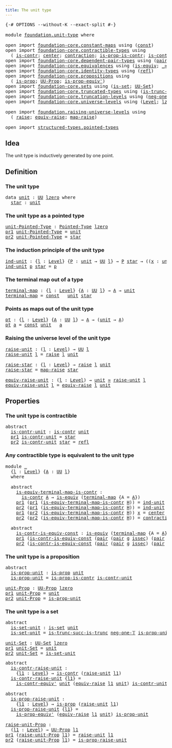 ```yaml
---
title: The unit type
---
```


<pre class="Agda"><a id="39" class="Symbol">{-#</a> <a id="43" class="Keyword">OPTIONS</a> <a id="51" class="Pragma">--without-K</a> <a id="63" class="Pragma">--exact-split</a> <a id="77" class="Symbol">#-}</a>

<a id="82" class="Keyword">module</a> <a id="89" href="foundation.unit-type.html" class="Module">foundation.unit-type</a> <a id="110" class="Keyword">where</a>

<a id="117" class="Keyword">open</a> <a id="122" class="Keyword">import</a> <a id="129" href="foundation-core.constant-maps.html" class="Module">foundation-core.constant-maps</a> <a id="159" class="Keyword">using</a> <a id="165" class="Symbol">(</a><a id="166" href="foundation-core.constant-maps.html#216" class="Function">const</a><a id="171" class="Symbol">)</a>
<a id="173" class="Keyword">open</a> <a id="178" class="Keyword">import</a> <a id="185" href="foundation-core.contractible-types.html" class="Module">foundation-core.contractible-types</a> <a id="220" class="Keyword">using</a>
  <a id="228" class="Symbol">(</a> <a id="230" href="foundation-core.contractible-types.html#1006" class="Function">is-contr</a><a id="238" class="Symbol">;</a> <a id="240" href="foundation-core.contractible-types.html#1098" class="Function">center</a><a id="246" class="Symbol">;</a> <a id="248" href="foundation-core.contractible-types.html#1438" class="Function">contraction</a><a id="259" class="Symbol">;</a> <a id="261" href="foundation-core.contractible-types.html#6620" class="Function">is-prop-is-contr</a><a id="277" class="Symbol">;</a> <a id="279" href="foundation-core.contractible-types.html#3813" class="Function">is-contr-equiv&#39;</a><a id="294" class="Symbol">)</a>
<a id="296" class="Keyword">open</a> <a id="301" class="Keyword">import</a> <a id="308" href="foundation-core.dependent-pair-types.html" class="Module">foundation-core.dependent-pair-types</a> <a id="345" class="Keyword">using</a> <a id="351" class="Symbol">(</a><a id="352" href="foundation-core.dependent-pair-types.html#588" class="InductiveConstructor">pair</a><a id="356" class="Symbol">;</a> <a id="358" href="foundation-core.dependent-pair-types.html#605" class="Field">pr1</a><a id="361" class="Symbol">;</a> <a id="363" href="foundation-core.dependent-pair-types.html#617" class="Field">pr2</a><a id="366" class="Symbol">)</a>
<a id="368" class="Keyword">open</a> <a id="373" class="Keyword">import</a> <a id="380" href="foundation-core.equivalences.html" class="Module">foundation-core.equivalences</a> <a id="409" class="Keyword">using</a> <a id="415" class="Symbol">(</a><a id="416" href="foundation-core.equivalences.html#1556" class="Function">is-equiv</a><a id="424" class="Symbol">;</a> <a id="426" href="foundation-core.equivalences.html#1621" class="Function Operator">_≃_</a><a id="429" class="Symbol">)</a>
<a id="431" class="Keyword">open</a> <a id="436" class="Keyword">import</a> <a id="443" href="foundation-core.identity-types.html" class="Module">foundation-core.identity-types</a> <a id="474" class="Keyword">using</a> <a id="480" class="Symbol">(</a><a id="481" href="foundation-core.identity-types.html#1820" class="InductiveConstructor">refl</a><a id="485" class="Symbol">)</a>
<a id="487" class="Keyword">open</a> <a id="492" class="Keyword">import</a> <a id="499" href="foundation-core.propositions.html" class="Module">foundation-core.propositions</a> <a id="528" class="Keyword">using</a>
  <a id="536" class="Symbol">(</a> <a id="538" href="foundation-core.propositions.html#1309" class="Function">is-prop</a><a id="545" class="Symbol">;</a> <a id="547" href="foundation-core.propositions.html#1393" class="Function">UU-Prop</a><a id="554" class="Symbol">;</a> <a id="556" href="foundation-core.propositions.html#4884" class="Function">is-prop-equiv&#39;</a><a id="570" class="Symbol">)</a>
<a id="572" class="Keyword">open</a> <a id="577" class="Keyword">import</a> <a id="584" href="foundation-core.sets.html" class="Module">foundation-core.sets</a> <a id="605" class="Keyword">using</a> <a id="611" class="Symbol">(</a><a id="612" href="foundation-core.sets.html#1113" class="Function">is-set</a><a id="618" class="Symbol">;</a> <a id="620" href="foundation-core.sets.html#1190" class="Function">UU-Set</a><a id="626" class="Symbol">)</a>
<a id="628" class="Keyword">open</a> <a id="633" class="Keyword">import</a> <a id="640" href="foundation-core.truncated-types.html" class="Module">foundation-core.truncated-types</a> <a id="672" class="Keyword">using</a> <a id="678" class="Symbol">(</a><a id="679" href="foundation-core.truncated-types.html#2493" class="Function">is-trunc-succ-is-trunc</a><a id="701" class="Symbol">)</a>
<a id="703" class="Keyword">open</a> <a id="708" class="Keyword">import</a> <a id="715" href="foundation-core.truncation-levels.html" class="Module">foundation-core.truncation-levels</a> <a id="749" class="Keyword">using</a> <a id="755" class="Symbol">(</a><a id="756" href="foundation-core.truncation-levels.html#448" class="Function">neg-one-𝕋</a><a id="765" class="Symbol">)</a>
<a id="767" class="Keyword">open</a> <a id="772" class="Keyword">import</a> <a id="779" href="foundation-core.universe-levels.html" class="Module">foundation-core.universe-levels</a> <a id="811" class="Keyword">using</a> <a id="817" class="Symbol">(</a><a id="818" href="Agda.Primitive.html#597" class="Postulate">Level</a><a id="823" class="Symbol">;</a> <a id="825" href="Agda.Primitive.html#764" class="Primitive">lzero</a><a id="830" class="Symbol">;</a> <a id="832" href="foundation-core.universe-levels.html#235" class="Primitive">UU</a><a id="834" class="Symbol">)</a>

<a id="837" class="Keyword">open</a> <a id="842" class="Keyword">import</a> <a id="849" href="foundation.raising-universe-levels.html" class="Module">foundation.raising-universe-levels</a> <a id="884" class="Keyword">using</a>
  <a id="892" class="Symbol">(</a> <a id="894" href="foundation.raising-universe-levels.html#973" class="Datatype">raise</a><a id="899" class="Symbol">;</a> <a id="901" href="foundation.raising-universe-levels.html#1550" class="Function">equiv-raise</a><a id="912" class="Symbol">;</a> <a id="914" href="foundation.raising-universe-levels.html#1038" class="InductiveConstructor">map-raise</a><a id="923" class="Symbol">)</a>

<a id="926" class="Keyword">open</a> <a id="931" class="Keyword">import</a> <a id="938" href="structured-types.pointed-types.html" class="Module">structured-types.pointed-types</a>
</pre>
## Idea

The unit type is inductively generated by one point.

## Definition

### The unit type

<pre class="Agda"><a id="1079" class="Keyword">data</a> <a id="unit"></a><a id="1084" href="foundation.unit-type.html#1084" class="Datatype">unit</a> <a id="1089" class="Symbol">:</a> <a id="1091" href="foundation-core.universe-levels.html#235" class="Primitive">UU</a> <a id="1094" href="Agda.Primitive.html#764" class="Primitive">lzero</a> <a id="1100" class="Keyword">where</a>
  <a id="unit.star"></a><a id="1108" href="foundation.unit-type.html#1108" class="InductiveConstructor">star</a> <a id="1113" class="Symbol">:</a> <a id="1115" href="foundation.unit-type.html#1084" class="Datatype">unit</a>
</pre>
### The unit type as a pointed type

<pre class="Agda"><a id="unit-Pointed-Type"></a><a id="1170" href="foundation.unit-type.html#1170" class="Function">unit-Pointed-Type</a> <a id="1188" class="Symbol">:</a> <a id="1190" href="structured-types.pointed-types.html#383" class="Function">Pointed-Type</a> <a id="1203" href="Agda.Primitive.html#764" class="Primitive">lzero</a>
<a id="1209" href="foundation-core.dependent-pair-types.html#605" class="Field">pr1</a> <a id="1213" href="foundation.unit-type.html#1170" class="Function">unit-Pointed-Type</a> <a id="1231" class="Symbol">=</a> <a id="1233" href="foundation.unit-type.html#1084" class="Datatype">unit</a>
<a id="1238" href="foundation-core.dependent-pair-types.html#617" class="Field">pr2</a> <a id="1242" href="foundation.unit-type.html#1170" class="Function">unit-Pointed-Type</a> <a id="1260" class="Symbol">=</a> <a id="1262" href="foundation.unit-type.html#1108" class="InductiveConstructor">star</a>
</pre>
### The induction principle of the unit type

<pre class="Agda"><a id="ind-unit"></a><a id="1322" href="foundation.unit-type.html#1322" class="Function">ind-unit</a> <a id="1331" class="Symbol">:</a> <a id="1333" class="Symbol">{</a><a id="1334" href="foundation.unit-type.html#1334" class="Bound">l</a> <a id="1336" class="Symbol">:</a> <a id="1338" href="Agda.Primitive.html#597" class="Postulate">Level</a><a id="1343" class="Symbol">}</a> <a id="1345" class="Symbol">{</a><a id="1346" href="foundation.unit-type.html#1346" class="Bound">P</a> <a id="1348" class="Symbol">:</a> <a id="1350" href="foundation.unit-type.html#1084" class="Datatype">unit</a> <a id="1355" class="Symbol">→</a> <a id="1357" href="foundation-core.universe-levels.html#235" class="Primitive">UU</a> <a id="1360" href="foundation.unit-type.html#1334" class="Bound">l</a><a id="1361" class="Symbol">}</a> <a id="1363" class="Symbol">→</a> <a id="1365" href="foundation.unit-type.html#1346" class="Bound">P</a> <a id="1367" href="foundation.unit-type.html#1108" class="InductiveConstructor">star</a> <a id="1372" class="Symbol">→</a> <a id="1374" class="Symbol">((</a><a id="1376" href="foundation.unit-type.html#1376" class="Bound">x</a> <a id="1378" class="Symbol">:</a> <a id="1380" href="foundation.unit-type.html#1084" class="Datatype">unit</a><a id="1384" class="Symbol">)</a> <a id="1386" class="Symbol">→</a> <a id="1388" href="foundation.unit-type.html#1346" class="Bound">P</a> <a id="1390" href="foundation.unit-type.html#1376" class="Bound">x</a><a id="1391" class="Symbol">)</a>
<a id="1393" href="foundation.unit-type.html#1322" class="Function">ind-unit</a> <a id="1402" href="foundation.unit-type.html#1402" class="Bound">p</a> <a id="1404" href="foundation.unit-type.html#1108" class="InductiveConstructor">star</a> <a id="1409" class="Symbol">=</a> <a id="1411" href="foundation.unit-type.html#1402" class="Bound">p</a>
</pre>
### The terminal map out of a type

<pre class="Agda"><a id="terminal-map"></a><a id="1462" href="foundation.unit-type.html#1462" class="Function">terminal-map</a> <a id="1475" class="Symbol">:</a> <a id="1477" class="Symbol">{</a><a id="1478" href="foundation.unit-type.html#1478" class="Bound">l</a> <a id="1480" class="Symbol">:</a> <a id="1482" href="Agda.Primitive.html#597" class="Postulate">Level</a><a id="1487" class="Symbol">}</a> <a id="1489" class="Symbol">{</a><a id="1490" href="foundation.unit-type.html#1490" class="Bound">A</a> <a id="1492" class="Symbol">:</a> <a id="1494" href="foundation-core.universe-levels.html#235" class="Primitive">UU</a> <a id="1497" href="foundation.unit-type.html#1478" class="Bound">l</a><a id="1498" class="Symbol">}</a> <a id="1500" class="Symbol">→</a> <a id="1502" href="foundation.unit-type.html#1490" class="Bound">A</a> <a id="1504" class="Symbol">→</a> <a id="1506" href="foundation.unit-type.html#1084" class="Datatype">unit</a>
<a id="1511" href="foundation.unit-type.html#1462" class="Function">terminal-map</a> <a id="1524" class="Symbol">=</a> <a id="1526" href="foundation-core.constant-maps.html#216" class="Function">const</a> <a id="1532" class="Symbol">_</a> <a id="1534" href="foundation.unit-type.html#1084" class="Datatype">unit</a> <a id="1539" href="foundation.unit-type.html#1108" class="InductiveConstructor">star</a>
</pre>
### Points as maps out of the unit type

<pre class="Agda"><a id="pt"></a><a id="1598" href="foundation.unit-type.html#1598" class="Function">pt</a> <a id="1601" class="Symbol">:</a> <a id="1603" class="Symbol">{</a><a id="1604" href="foundation.unit-type.html#1604" class="Bound">l</a> <a id="1606" class="Symbol">:</a> <a id="1608" href="Agda.Primitive.html#597" class="Postulate">Level</a><a id="1613" class="Symbol">}</a> <a id="1615" class="Symbol">{</a><a id="1616" href="foundation.unit-type.html#1616" class="Bound">A</a> <a id="1618" class="Symbol">:</a> <a id="1620" href="foundation-core.universe-levels.html#235" class="Primitive">UU</a> <a id="1623" href="foundation.unit-type.html#1604" class="Bound">l</a><a id="1624" class="Symbol">}</a> <a id="1626" class="Symbol">→</a> <a id="1628" href="foundation.unit-type.html#1616" class="Bound">A</a> <a id="1630" class="Symbol">→</a> <a id="1632" class="Symbol">(</a><a id="1633" href="foundation.unit-type.html#1084" class="Datatype">unit</a> <a id="1638" class="Symbol">→</a> <a id="1640" href="foundation.unit-type.html#1616" class="Bound">A</a><a id="1641" class="Symbol">)</a>
<a id="1643" href="foundation.unit-type.html#1598" class="Function">pt</a> <a id="1646" href="foundation.unit-type.html#1646" class="Bound">a</a> <a id="1648" class="Symbol">=</a> <a id="1650" href="foundation-core.constant-maps.html#216" class="Function">const</a> <a id="1656" href="foundation.unit-type.html#1084" class="Datatype">unit</a> <a id="1661" class="Symbol">_</a> <a id="1663" href="foundation.unit-type.html#1646" class="Bound">a</a>
</pre>
### Raising the universe level of the unit type

<pre class="Agda"><a id="raise-unit"></a><a id="1727" href="foundation.unit-type.html#1727" class="Function">raise-unit</a> <a id="1738" class="Symbol">:</a> <a id="1740" class="Symbol">(</a><a id="1741" href="foundation.unit-type.html#1741" class="Bound">l</a> <a id="1743" class="Symbol">:</a> <a id="1745" href="Agda.Primitive.html#597" class="Postulate">Level</a><a id="1750" class="Symbol">)</a> <a id="1752" class="Symbol">→</a> <a id="1754" href="foundation-core.universe-levels.html#235" class="Primitive">UU</a> <a id="1757" href="foundation.unit-type.html#1741" class="Bound">l</a>
<a id="1759" href="foundation.unit-type.html#1727" class="Function">raise-unit</a> <a id="1770" href="foundation.unit-type.html#1770" class="Bound">l</a> <a id="1772" class="Symbol">=</a> <a id="1774" href="foundation.raising-universe-levels.html#973" class="Datatype">raise</a> <a id="1780" href="foundation.unit-type.html#1770" class="Bound">l</a> <a id="1782" href="foundation.unit-type.html#1084" class="Datatype">unit</a>

<a id="raise-star"></a><a id="1788" href="foundation.unit-type.html#1788" class="Function">raise-star</a> <a id="1799" class="Symbol">:</a> <a id="1801" class="Symbol">{</a><a id="1802" href="foundation.unit-type.html#1802" class="Bound">l</a> <a id="1804" class="Symbol">:</a> <a id="1806" href="Agda.Primitive.html#597" class="Postulate">Level</a><a id="1811" class="Symbol">}</a> <a id="1813" class="Symbol">→</a> <a id="1815" href="foundation.raising-universe-levels.html#973" class="Datatype">raise</a> <a id="1821" href="foundation.unit-type.html#1802" class="Bound">l</a> <a id="1823" href="foundation.unit-type.html#1084" class="Datatype">unit</a>
<a id="1828" href="foundation.unit-type.html#1788" class="Function">raise-star</a> <a id="1839" class="Symbol">=</a> <a id="1841" href="foundation.raising-universe-levels.html#1038" class="InductiveConstructor">map-raise</a> <a id="1851" href="foundation.unit-type.html#1108" class="InductiveConstructor">star</a>

<a id="equiv-raise-unit"></a><a id="1857" href="foundation.unit-type.html#1857" class="Function">equiv-raise-unit</a> <a id="1874" class="Symbol">:</a> <a id="1876" class="Symbol">(</a><a id="1877" href="foundation.unit-type.html#1877" class="Bound">l</a> <a id="1879" class="Symbol">:</a> <a id="1881" href="Agda.Primitive.html#597" class="Postulate">Level</a><a id="1886" class="Symbol">)</a> <a id="1888" class="Symbol">→</a> <a id="1890" href="foundation.unit-type.html#1084" class="Datatype">unit</a> <a id="1895" href="foundation-core.equivalences.html#1621" class="Function Operator">≃</a> <a id="1897" href="foundation.unit-type.html#1727" class="Function">raise-unit</a> <a id="1908" href="foundation.unit-type.html#1877" class="Bound">l</a>
<a id="1910" href="foundation.unit-type.html#1857" class="Function">equiv-raise-unit</a> <a id="1927" href="foundation.unit-type.html#1927" class="Bound">l</a> <a id="1929" class="Symbol">=</a> <a id="1931" href="foundation.raising-universe-levels.html#1550" class="Function">equiv-raise</a> <a id="1943" href="foundation.unit-type.html#1927" class="Bound">l</a> <a id="1945" href="foundation.unit-type.html#1084" class="Datatype">unit</a>
</pre>
## Properties

### The unit type is contractible

<pre class="Agda"><a id="2013" class="Keyword">abstract</a>
  <a id="is-contr-unit"></a><a id="2024" href="foundation.unit-type.html#2024" class="Function">is-contr-unit</a> <a id="2038" class="Symbol">:</a> <a id="2040" href="foundation-core.contractible-types.html#1006" class="Function">is-contr</a> <a id="2049" href="foundation.unit-type.html#1084" class="Datatype">unit</a>
  <a id="2056" href="foundation-core.dependent-pair-types.html#605" class="Field">pr1</a> <a id="2060" href="foundation.unit-type.html#2024" class="Function">is-contr-unit</a> <a id="2074" class="Symbol">=</a> <a id="2076" href="foundation.unit-type.html#1108" class="InductiveConstructor">star</a>
  <a id="2083" href="foundation-core.dependent-pair-types.html#617" class="Field">pr2</a> <a id="2087" href="foundation.unit-type.html#2024" class="Function">is-contr-unit</a> <a id="2101" href="foundation.unit-type.html#1108" class="InductiveConstructor">star</a> <a id="2106" class="Symbol">=</a> <a id="2108" href="foundation-core.identity-types.html#1820" class="InductiveConstructor">refl</a>
</pre>
### Any contractible type is equivalent to the unit type

<pre class="Agda"><a id="2184" class="Keyword">module</a> <a id="2191" href="foundation.unit-type.html#2191" class="Module">_</a>
  <a id="2195" class="Symbol">{</a><a id="2196" href="foundation.unit-type.html#2196" class="Bound">l</a> <a id="2198" class="Symbol">:</a> <a id="2200" href="Agda.Primitive.html#597" class="Postulate">Level</a><a id="2205" class="Symbol">}</a> <a id="2207" class="Symbol">{</a><a id="2208" href="foundation.unit-type.html#2208" class="Bound">A</a> <a id="2210" class="Symbol">:</a> <a id="2212" href="foundation-core.universe-levels.html#235" class="Primitive">UU</a> <a id="2215" href="foundation.unit-type.html#2196" class="Bound">l</a><a id="2216" class="Symbol">}</a>
  <a id="2220" class="Keyword">where</a>

  <a id="2229" class="Keyword">abstract</a>
    <a id="2242" href="foundation.unit-type.html#2242" class="Function">is-equiv-terminal-map-is-contr</a> <a id="2273" class="Symbol">:</a>
      <a id="2281" href="foundation-core.contractible-types.html#1006" class="Function">is-contr</a> <a id="2290" href="foundation.unit-type.html#2208" class="Bound">A</a> <a id="2292" class="Symbol">→</a> <a id="2294" href="foundation-core.equivalences.html#1556" class="Function">is-equiv</a> <a id="2303" class="Symbol">(</a><a id="2304" href="foundation.unit-type.html#1462" class="Function">terminal-map</a> <a id="2317" class="Symbol">{</a><a id="2318" class="Argument">A</a> <a id="2320" class="Symbol">=</a> <a id="2322" href="foundation.unit-type.html#2208" class="Bound">A</a><a id="2323" class="Symbol">})</a>
    <a id="2330" href="foundation-core.dependent-pair-types.html#605" class="Field">pr1</a> <a id="2334" class="Symbol">(</a><a id="2335" href="foundation-core.dependent-pair-types.html#605" class="Field">pr1</a> <a id="2339" class="Symbol">(</a><a id="2340" href="foundation.unit-type.html#2242" class="Function">is-equiv-terminal-map-is-contr</a> <a id="2371" href="foundation.unit-type.html#2371" class="Bound">H</a><a id="2372" class="Symbol">))</a> <a id="2375" class="Symbol">=</a> <a id="2377" href="foundation.unit-type.html#1322" class="Function">ind-unit</a> <a id="2386" class="Symbol">(</a><a id="2387" href="foundation-core.contractible-types.html#1098" class="Function">center</a> <a id="2394" href="foundation.unit-type.html#2371" class="Bound">H</a><a id="2395" class="Symbol">)</a>
    <a id="2401" href="foundation-core.dependent-pair-types.html#617" class="Field">pr2</a> <a id="2405" class="Symbol">(</a><a id="2406" href="foundation-core.dependent-pair-types.html#605" class="Field">pr1</a> <a id="2410" class="Symbol">(</a><a id="2411" href="foundation.unit-type.html#2242" class="Function">is-equiv-terminal-map-is-contr</a> <a id="2442" href="foundation.unit-type.html#2442" class="Bound">H</a><a id="2443" class="Symbol">))</a> <a id="2446" class="Symbol">=</a> <a id="2448" href="foundation.unit-type.html#1322" class="Function">ind-unit</a> <a id="2457" href="foundation-core.identity-types.html#1820" class="InductiveConstructor">refl</a>
    <a id="2466" href="foundation-core.dependent-pair-types.html#605" class="Field">pr1</a> <a id="2470" class="Symbol">(</a><a id="2471" href="foundation-core.dependent-pair-types.html#617" class="Field">pr2</a> <a id="2475" class="Symbol">(</a><a id="2476" href="foundation.unit-type.html#2242" class="Function">is-equiv-terminal-map-is-contr</a> <a id="2507" href="foundation.unit-type.html#2507" class="Bound">H</a><a id="2508" class="Symbol">))</a> <a id="2511" href="foundation.unit-type.html#2511" class="Bound">x</a> <a id="2513" class="Symbol">=</a> <a id="2515" href="foundation-core.contractible-types.html#1098" class="Function">center</a> <a id="2522" href="foundation.unit-type.html#2507" class="Bound">H</a>
    <a id="2528" href="foundation-core.dependent-pair-types.html#617" class="Field">pr2</a> <a id="2532" class="Symbol">(</a><a id="2533" href="foundation-core.dependent-pair-types.html#617" class="Field">pr2</a> <a id="2537" class="Symbol">(</a><a id="2538" href="foundation.unit-type.html#2242" class="Function">is-equiv-terminal-map-is-contr</a> <a id="2569" href="foundation.unit-type.html#2569" class="Bound">H</a><a id="2570" class="Symbol">))</a> <a id="2573" class="Symbol">=</a> <a id="2575" href="foundation-core.contractible-types.html#1438" class="Function">contraction</a> <a id="2587" href="foundation.unit-type.html#2569" class="Bound">H</a>

  <a id="2592" class="Keyword">abstract</a>
    <a id="2605" href="foundation.unit-type.html#2605" class="Function">is-contr-is-equiv-const</a> <a id="2629" class="Symbol">:</a> <a id="2631" href="foundation-core.equivalences.html#1556" class="Function">is-equiv</a> <a id="2640" class="Symbol">(</a><a id="2641" href="foundation.unit-type.html#1462" class="Function">terminal-map</a> <a id="2654" class="Symbol">{</a><a id="2655" class="Argument">A</a> <a id="2657" class="Symbol">=</a> <a id="2659" href="foundation.unit-type.html#2208" class="Bound">A</a><a id="2660" class="Symbol">})</a> <a id="2663" class="Symbol">→</a> <a id="2665" href="foundation-core.contractible-types.html#1006" class="Function">is-contr</a> <a id="2674" href="foundation.unit-type.html#2208" class="Bound">A</a>
    <a id="2680" href="foundation-core.dependent-pair-types.html#605" class="Field">pr1</a> <a id="2684" class="Symbol">(</a><a id="2685" href="foundation.unit-type.html#2605" class="Function">is-contr-is-equiv-const</a> <a id="2709" class="Symbol">(</a><a id="2710" href="foundation-core.dependent-pair-types.html#588" class="InductiveConstructor">pair</a> <a id="2715" class="Symbol">(</a><a id="2716" href="foundation-core.dependent-pair-types.html#588" class="InductiveConstructor">pair</a> <a id="2721" href="foundation.unit-type.html#2721" class="Bound">g</a> <a id="2723" href="foundation.unit-type.html#2723" class="Bound">issec</a><a id="2728" class="Symbol">)</a> <a id="2730" class="Symbol">(</a><a id="2731" href="foundation-core.dependent-pair-types.html#588" class="InductiveConstructor">pair</a> <a id="2736" href="foundation.unit-type.html#2736" class="Bound">h</a> <a id="2738" href="foundation.unit-type.html#2738" class="Bound">isretr</a><a id="2744" class="Symbol">)))</a> <a id="2748" class="Symbol">=</a> <a id="2750" href="foundation.unit-type.html#2736" class="Bound">h</a> <a id="2752" href="foundation.unit-type.html#1108" class="InductiveConstructor">star</a>
    <a id="2761" href="foundation-core.dependent-pair-types.html#617" class="Field">pr2</a> <a id="2765" class="Symbol">(</a><a id="2766" href="foundation.unit-type.html#2605" class="Function">is-contr-is-equiv-const</a> <a id="2790" class="Symbol">(</a><a id="2791" href="foundation-core.dependent-pair-types.html#588" class="InductiveConstructor">pair</a> <a id="2796" class="Symbol">(</a><a id="2797" href="foundation-core.dependent-pair-types.html#588" class="InductiveConstructor">pair</a> <a id="2802" href="foundation.unit-type.html#2802" class="Bound">g</a> <a id="2804" href="foundation.unit-type.html#2804" class="Bound">issec</a><a id="2809" class="Symbol">)</a> <a id="2811" class="Symbol">(</a><a id="2812" href="foundation-core.dependent-pair-types.html#588" class="InductiveConstructor">pair</a> <a id="2817" href="foundation.unit-type.html#2817" class="Bound">h</a> <a id="2819" href="foundation.unit-type.html#2819" class="Bound">isretr</a><a id="2825" class="Symbol">)))</a> <a id="2829" class="Symbol">=</a> <a id="2831" href="foundation.unit-type.html#2819" class="Bound">isretr</a>
</pre>
### The unit type is a proposition

<pre class="Agda"><a id="2887" class="Keyword">abstract</a>
  <a id="is-prop-unit"></a><a id="2898" href="foundation.unit-type.html#2898" class="Function">is-prop-unit</a> <a id="2911" class="Symbol">:</a> <a id="2913" href="foundation-core.propositions.html#1309" class="Function">is-prop</a> <a id="2921" href="foundation.unit-type.html#1084" class="Datatype">unit</a>
  <a id="2928" href="foundation.unit-type.html#2898" class="Function">is-prop-unit</a> <a id="2941" class="Symbol">=</a> <a id="2943" href="foundation-core.contractible-types.html#6620" class="Function">is-prop-is-contr</a> <a id="2960" href="foundation.unit-type.html#2024" class="Function">is-contr-unit</a>

<a id="unit-Prop"></a><a id="2975" href="foundation.unit-type.html#2975" class="Function">unit-Prop</a> <a id="2985" class="Symbol">:</a> <a id="2987" href="foundation-core.propositions.html#1393" class="Function">UU-Prop</a> <a id="2995" href="Agda.Primitive.html#764" class="Primitive">lzero</a>
<a id="3001" href="foundation-core.dependent-pair-types.html#605" class="Field">pr1</a> <a id="3005" href="foundation.unit-type.html#2975" class="Function">unit-Prop</a> <a id="3015" class="Symbol">=</a> <a id="3017" href="foundation.unit-type.html#1084" class="Datatype">unit</a>
<a id="3022" href="foundation-core.dependent-pair-types.html#617" class="Field">pr2</a> <a id="3026" href="foundation.unit-type.html#2975" class="Function">unit-Prop</a> <a id="3036" class="Symbol">=</a> <a id="3038" href="foundation.unit-type.html#2898" class="Function">is-prop-unit</a>
</pre>
### The unit type is a set

<pre class="Agda"><a id="3092" class="Keyword">abstract</a>
  <a id="is-set-unit"></a><a id="3103" href="foundation.unit-type.html#3103" class="Function">is-set-unit</a> <a id="3115" class="Symbol">:</a> <a id="3117" href="foundation-core.sets.html#1113" class="Function">is-set</a> <a id="3124" href="foundation.unit-type.html#1084" class="Datatype">unit</a>
  <a id="3131" href="foundation.unit-type.html#3103" class="Function">is-set-unit</a> <a id="3143" class="Symbol">=</a> <a id="3145" href="foundation-core.truncated-types.html#2493" class="Function">is-trunc-succ-is-trunc</a> <a id="3168" href="foundation-core.truncation-levels.html#448" class="Function">neg-one-𝕋</a> <a id="3178" href="foundation.unit-type.html#2898" class="Function">is-prop-unit</a>

<a id="unit-Set"></a><a id="3192" href="foundation.unit-type.html#3192" class="Function">unit-Set</a> <a id="3201" class="Symbol">:</a> <a id="3203" href="foundation-core.sets.html#1190" class="Function">UU-Set</a> <a id="3210" href="Agda.Primitive.html#764" class="Primitive">lzero</a>
<a id="3216" href="foundation-core.dependent-pair-types.html#605" class="Field">pr1</a> <a id="3220" href="foundation.unit-type.html#3192" class="Function">unit-Set</a> <a id="3229" class="Symbol">=</a> <a id="3231" href="foundation.unit-type.html#1084" class="Datatype">unit</a>
<a id="3236" href="foundation-core.dependent-pair-types.html#617" class="Field">pr2</a> <a id="3240" href="foundation.unit-type.html#3192" class="Function">unit-Set</a> <a id="3249" class="Symbol">=</a> <a id="3251" href="foundation.unit-type.html#3103" class="Function">is-set-unit</a>
</pre>
<pre class="Agda"><a id="3276" class="Keyword">abstract</a>
  <a id="is-contr-raise-unit"></a><a id="3287" href="foundation.unit-type.html#3287" class="Function">is-contr-raise-unit</a> <a id="3307" class="Symbol">:</a>
    <a id="3313" class="Symbol">{</a><a id="3314" href="foundation.unit-type.html#3314" class="Bound">l1</a> <a id="3317" class="Symbol">:</a> <a id="3319" href="Agda.Primitive.html#597" class="Postulate">Level</a><a id="3324" class="Symbol">}</a> <a id="3326" class="Symbol">→</a> <a id="3328" href="foundation-core.contractible-types.html#1006" class="Function">is-contr</a> <a id="3337" class="Symbol">(</a><a id="3338" href="foundation.unit-type.html#1727" class="Function">raise-unit</a> <a id="3349" href="foundation.unit-type.html#3314" class="Bound">l1</a><a id="3351" class="Symbol">)</a>
  <a id="3355" href="foundation.unit-type.html#3287" class="Function">is-contr-raise-unit</a> <a id="3375" class="Symbol">{</a><a id="3376" href="foundation.unit-type.html#3376" class="Bound">l1</a><a id="3378" class="Symbol">}</a> <a id="3380" class="Symbol">=</a>
    <a id="3386" href="foundation-core.contractible-types.html#3813" class="Function">is-contr-equiv&#39;</a> <a id="3402" href="foundation.unit-type.html#1084" class="Datatype">unit</a> <a id="3407" class="Symbol">(</a><a id="3408" href="foundation.raising-universe-levels.html#1550" class="Function">equiv-raise</a> <a id="3420" href="foundation.unit-type.html#3376" class="Bound">l1</a> <a id="3423" href="foundation.unit-type.html#1084" class="Datatype">unit</a><a id="3427" class="Symbol">)</a> <a id="3429" href="foundation.unit-type.html#2024" class="Function">is-contr-unit</a>

<a id="3444" class="Keyword">abstract</a>
  <a id="is-prop-raise-unit"></a><a id="3455" href="foundation.unit-type.html#3455" class="Function">is-prop-raise-unit</a> <a id="3474" class="Symbol">:</a>
    <a id="3480" class="Symbol">{</a><a id="3481" href="foundation.unit-type.html#3481" class="Bound">l1</a> <a id="3484" class="Symbol">:</a> <a id="3486" href="Agda.Primitive.html#597" class="Postulate">Level</a><a id="3491" class="Symbol">}</a> <a id="3493" class="Symbol">→</a> <a id="3495" href="foundation-core.propositions.html#1309" class="Function">is-prop</a> <a id="3503" class="Symbol">(</a><a id="3504" href="foundation.unit-type.html#1727" class="Function">raise-unit</a> <a id="3515" href="foundation.unit-type.html#3481" class="Bound">l1</a><a id="3517" class="Symbol">)</a>
  <a id="3521" href="foundation.unit-type.html#3455" class="Function">is-prop-raise-unit</a> <a id="3540" class="Symbol">{</a><a id="3541" href="foundation.unit-type.html#3541" class="Bound">l1</a><a id="3543" class="Symbol">}</a> <a id="3545" class="Symbol">=</a>
    <a id="3551" href="foundation-core.propositions.html#4884" class="Function">is-prop-equiv&#39;</a> <a id="3566" class="Symbol">(</a><a id="3567" href="foundation.raising-universe-levels.html#1550" class="Function">equiv-raise</a> <a id="3579" href="foundation.unit-type.html#3541" class="Bound">l1</a> <a id="3582" href="foundation.unit-type.html#1084" class="Datatype">unit</a><a id="3586" class="Symbol">)</a> <a id="3588" href="foundation.unit-type.html#2898" class="Function">is-prop-unit</a>

<a id="raise-unit-Prop"></a><a id="3602" href="foundation.unit-type.html#3602" class="Function">raise-unit-Prop</a> <a id="3618" class="Symbol">:</a>
  <a id="3622" class="Symbol">(</a><a id="3623" href="foundation.unit-type.html#3623" class="Bound">l1</a> <a id="3626" class="Symbol">:</a> <a id="3628" href="Agda.Primitive.html#597" class="Postulate">Level</a><a id="3633" class="Symbol">)</a> <a id="3635" class="Symbol">→</a> <a id="3637" href="foundation-core.propositions.html#1393" class="Function">UU-Prop</a> <a id="3645" href="foundation.unit-type.html#3623" class="Bound">l1</a>
<a id="3648" href="foundation-core.dependent-pair-types.html#605" class="Field">pr1</a> <a id="3652" class="Symbol">(</a><a id="3653" href="foundation.unit-type.html#3602" class="Function">raise-unit-Prop</a> <a id="3669" href="foundation.unit-type.html#3669" class="Bound">l1</a><a id="3671" class="Symbol">)</a> <a id="3673" class="Symbol">=</a> <a id="3675" href="foundation.unit-type.html#1727" class="Function">raise-unit</a> <a id="3686" href="foundation.unit-type.html#3669" class="Bound">l1</a>
<a id="3689" href="foundation-core.dependent-pair-types.html#617" class="Field">pr2</a> <a id="3693" class="Symbol">(</a><a id="3694" href="foundation.unit-type.html#3602" class="Function">raise-unit-Prop</a> <a id="3710" href="foundation.unit-type.html#3710" class="Bound">l1</a><a id="3712" class="Symbol">)</a> <a id="3714" class="Symbol">=</a> <a id="3716" href="foundation.unit-type.html#3455" class="Function">is-prop-raise-unit</a>
</pre>